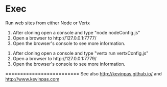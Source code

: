 Exec
====

Run web sites from either Node or Vertx

<ol>
<li>After cloning open a console and type "node nodeConfig.js"</li>
<li>Open a browser to http://127.0.0.1:7777/</li>
<li>Open the browser's console to see more information.</li>
</ol>

<ol>
<li>After cloning open a console and type "vertx run vertxConfig.js"</li>
<li>Open a browser to http://127.0.0.1:7779/</li>
<li>Open the browser's console to see more information.</li>
</ol>

=========================
See also <a href="http://kevinpas.github.io/">http://kevinpas.github.io/</a> and <a href="http://www.kevinpas.com">http://www.kevinpas.com</a>


